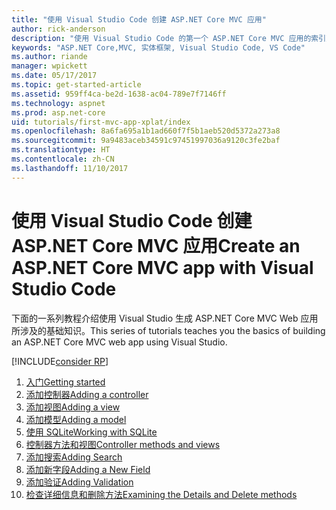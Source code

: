 ```yaml
---
title: "使用 Visual Studio Code 创建 ASP.NET Core MVC 应用"
author: rick-anderson
description: "使用 Visual Studio Code 的第一个 ASP.NET Core MVC 应用的索引页"
keywords: "ASP.NET Core,MVC, 实体框架, Visual Studio Code, VS Code"
ms.author: riande
manager: wpickett
ms.date: 05/17/2017
ms.topic: get-started-article
ms.assetid: 959ff4ca-be2d-1638-ac04-789e7f7146ff
ms.technology: aspnet
ms.prod: asp.net-core
uid: tutorials/first-mvc-app-xplat/index
ms.openlocfilehash: 8a6fa695a1b1ad660f7f5b1aeb520d5372a273a8
ms.sourcegitcommit: 9a9483aceb34591c97451997036a9120c3fe2baf
ms.translationtype: HT
ms.contentlocale: zh-CN
ms.lasthandoff: 11/10/2017
---
```

# <a name="create-an-aspnet-core-mvc-app-with-visual-studio-code"></a><span data-ttu-id="2c7a6-104">使用 Visual Studio Code 创建 ASP.NET Core MVC 应用</span><span class="sxs-lookup"><span data-stu-id="2c7a6-104">Create an ASP.NET Core MVC app with Visual Studio Code</span></span>

<span data-ttu-id="2c7a6-105">下面的一系列教程介绍使用 Visual Studio 生成 ASP.NET Core MVC Web 应用所涉及的基础知识。</span><span class="sxs-lookup"><span data-stu-id="2c7a6-105">This series of tutorials teaches you the basics of building an ASP.NET Core MVC web app using Visual Studio.</span></span> 

[!INCLUDE[consider RP](../../includes/razor.md)]

1. [<span data-ttu-id="2c7a6-106">入门</span><span class="sxs-lookup"><span data-stu-id="2c7a6-106">Getting started</span></span>](start-mvc.md)
2. [<span data-ttu-id="2c7a6-107">添加控制器</span><span class="sxs-lookup"><span data-stu-id="2c7a6-107">Adding a controller</span></span>](adding-controller.md)
3. [<span data-ttu-id="2c7a6-108">添加视图</span><span class="sxs-lookup"><span data-stu-id="2c7a6-108">Adding a view</span></span>](adding-view.md)
4. [<span data-ttu-id="2c7a6-109">添加模型</span><span class="sxs-lookup"><span data-stu-id="2c7a6-109">Adding a model</span></span>](adding-model.md)
5. [<span data-ttu-id="2c7a6-110">使用 SQLite</span><span class="sxs-lookup"><span data-stu-id="2c7a6-110">Working with SQLite</span></span>](working-with-sql.md)
6. [<span data-ttu-id="2c7a6-111">控制器方法和视图</span><span class="sxs-lookup"><span data-stu-id="2c7a6-111">Controller methods and views</span></span>](controller-methods-views.md)
7. [<span data-ttu-id="2c7a6-112">添加搜索</span><span class="sxs-lookup"><span data-stu-id="2c7a6-112">Adding Search</span></span>](search.md)
8. [<span data-ttu-id="2c7a6-113">添加新字段</span><span class="sxs-lookup"><span data-stu-id="2c7a6-113">Adding a New Field</span></span>](new-field.md)
9. [<span data-ttu-id="2c7a6-114">添加验证</span><span class="sxs-lookup"><span data-stu-id="2c7a6-114">Adding Validation</span></span>](validation.md)
10. [<span data-ttu-id="2c7a6-115">检查详细信息和删除方法</span><span class="sxs-lookup"><span data-stu-id="2c7a6-115">Examining the Details and Delete methods</span></span>](xref:tutorials/first-mvc-app/details)
